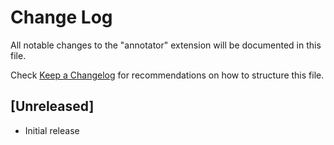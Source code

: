 # Change Log

All notable changes to the "annotator" extension will be documented in this file.

Check [Keep a Changelog](http://keepachangelog.com/) for recommendations on how to structure this file.

## [Unreleased]

- Initial release